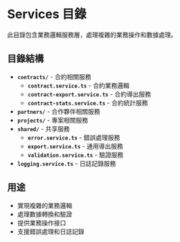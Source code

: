 # Services 目錄

此目錄包含業務邏輯服務層，處理複雜的業務操作和數據處理。

## 目錄結構

- **`contracts/`** - 合約相關服務
  - **`contract.service.ts`** - 合約業務邏輯
  - **`contract-export.service.ts`** - 合約導出服務
  - **`contract-stats.service.ts`** - 合約統計服務
- **`partners/`** - 合作夥伴相關服務
- **`projects/`** - 專案相關服務
- **`shared/`** - 共享服務
  - **`error.service.ts`** - 錯誤處理服務
  - **`export.service.ts`** - 通用導出服務
  - **`validation.service.ts`** - 驗證服務
- **`logging.service.ts`** - 日誌記錄服務

## 用途

- 實現複雜的業務邏輯
- 處理數據轉換和驗證
- 提供業務操作接口
- 支援錯誤處理和日誌記錄
